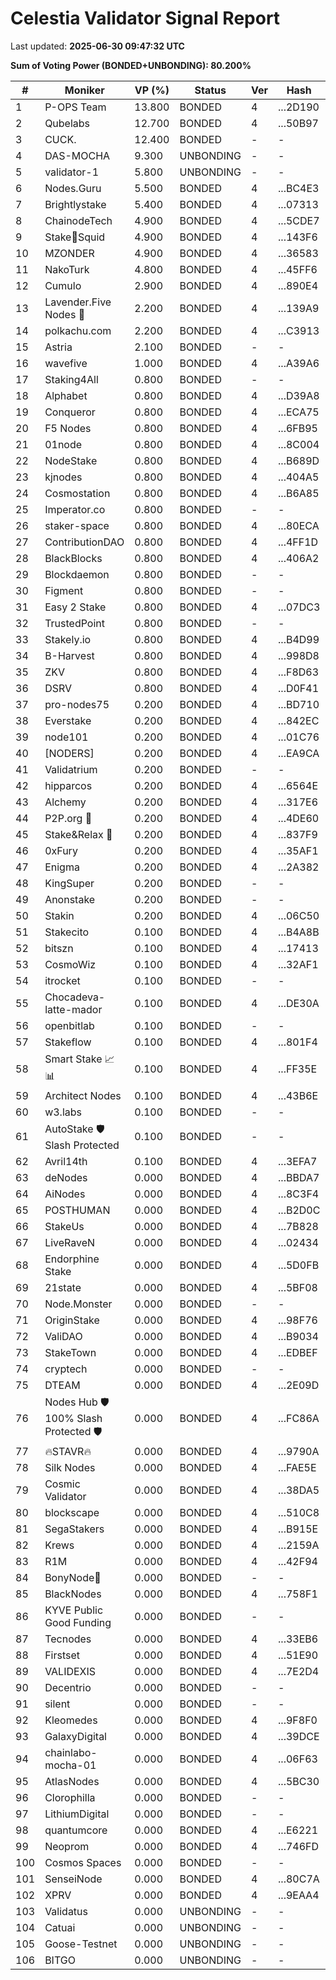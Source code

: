 # Celestia Validator Signal Report

Last updated: **2025-06-30 09:47:32 UTC**

**Sum of Voting Power (BONDED+UNBONDING): 80.200%**

| # | Moniker | VP (%) | Status | Ver | Hash | Height |
|---|---------|--------|--------|-----|------|--------|
| 1 | P-OPS Team | 13.800 | BONDED | 4 | ...2D190 | 6482739 |
| 2 | Qubelabs | 12.700 | BONDED | 4 | ...50B97 | 6489800 |
| 3 | CUCK. | 12.400 | BONDED | - | - | - |
| 4 | DAS-MOCHA | 9.300 | UNBONDING | - | - | - |
| 5 | validator-1 | 5.800 | UNBONDING | - | - | - |
| 6 | Nodes.Guru | 5.500 | BONDED | 4 | ...BC4E3 | 6486499 |
| 7 | Brightlystake | 5.400 | BONDED | 4 | ...07313 | 6489926 |
| 8 | ChainodeTech | 4.900 | BONDED | 4 | ...5CDE7 | 6484966 |
| 9 | Stake🦑Squid | 4.900 | BONDED | 4 | ...143F6 | 6492769 |
| 10 | MZONDER | 4.900 | BONDED | 4 | ...36583 | 6499188 |
| 11 | NakoTurk | 4.800 | BONDED | 4 | ...45FF6 | 6485835 |
| 12 | Cumulo | 2.900 | BONDED | 4 | ...890E4 | 6483076 |
| 13 |  Lavender.Five Nodes 🐝 | 2.200 | BONDED | 4 | ...139A9 | 6484875 |
| 14 | polkachu.com | 2.200 | BONDED | 4 | ...C3913 | 6482996 |
| 15 | Astria | 2.100 | BONDED | - | - | - |
| 16 | wavefive | 1.000 | BONDED | 4 | ...A39A6 | 6495311 |
| 17 | Staking4All | 0.800 | BONDED | - | - | - |
| 18 | Alphabet | 0.800 | BONDED | 4 | ...D39A8 | 6487543 |
| 19 | Conqueror | 0.800 | BONDED | 4 | ...ECA75 | 6484257 |
| 20 | F5 Nodes | 0.800 | BONDED | 4 | ...6FB95 | 6495631 |
| 21 | 01node | 0.800 | BONDED | 4 | ...8C004 | 6489671 |
| 22 | NodeStake | 0.800 | BONDED | 4 | ...B689D | 6483155 |
| 23 | kjnodes | 0.800 | BONDED | 4 | ...404A5 | 6499486 |
| 24 | Cosmostation | 0.800 | BONDED | 4 | ...B6A85 | 6490570 |
| 25 | Imperator.co | 0.800 | BONDED | - | - | - |
| 26 | staker-space | 0.800 | BONDED | 4 | ...80ECA | 6495215 |
| 27 | ContributionDAO | 0.800 | BONDED | 4 | ...4FF1D | 6488342 |
| 28 | BlackBlocks | 0.800 | BONDED | 4 | ...406A2 | 6507651 |
| 29 | Blockdaemon | 0.800 | BONDED | - | - | - |
| 30 | Figment | 0.800 | BONDED | - | - | - |
| 31 | Easy 2 Stake | 0.800 | BONDED | 4 | ...07DC3 | 6492738 |
| 32 | TrustedPoint | 0.800 | BONDED | - | - | - |
| 33 | Stakely.io | 0.800 | BONDED | 4 | ...B4D99 | 6492260 |
| 34 | B-Harvest | 0.800 | BONDED | 4 | ...998D8 | 6489283 |
| 35 | ZKV | 0.800 | BONDED | 4 | ...F8D63 | 6493925 |
| 36 | DSRV | 0.800 | BONDED | 4 | ...D0F41 | 6488843 |
| 37 | pro-nodes75 | 0.200 | BONDED | 4 | ...BD710 | 6489946 |
| 38 | Everstake | 0.200 | BONDED | 4 | ...842EC | 6497890 |
| 39 | node101 | 0.200 | BONDED | 4 | ...01C76 | 6482939 |
| 40 | [NODERS] | 0.200 | BONDED | 4 | ...EA9CA | 6489560 |
| 41 | Validatrium | 0.200 | BONDED | - | - | - |
| 42 | hipparcos | 0.200 | BONDED | 4 | ...6564E | 6491989 |
| 43 | Alchemy | 0.200 | BONDED | 4 | ...317E6 | 6491698 |
| 44 | P2P.org 💙 | 0.200 | BONDED | 4 | ...4DE60 | 6508549 |
| 45 | Stake&Relax 🦥 | 0.200 | BONDED | 4 | ...837F9 | 6499690 |
| 46 | 0xFury | 0.200 | BONDED | 4 | ...35AF1 | 6488806 |
| 47 | Enigma | 0.200 | BONDED | 4 | ...2A382 | 6486030 |
| 48 | KingSuper | 0.200 | BONDED | - | - | - |
| 49 | Anonstake | 0.200 | BONDED | - | - | - |
| 50 | Stakin | 0.200 | BONDED | 4 | ...06C50 | 6496282 |
| 51 | Stakecito | 0.100 | BONDED | 4 | ...B4A8B | 6490370 |
| 52 | bitszn | 0.100 | BONDED | 4 | ...17413 | 6500133 |
| 53 | CosmoWiz | 0.100 | BONDED | 4 | ...32AF1 | 6500020 |
| 54 | itrocket | 0.100 | BONDED | - | - | - |
| 55 | Chocadeva-latte-mador | 0.100 | BONDED | 4 | ...DE30A | 6483691 |
| 56 | openbitlab | 0.100 | BONDED | - | - | - |
| 57 | Stakeflow | 0.100 | BONDED | 4 | ...801F4 | 6496951 |
| 58 | Smart Stake 📈📊 | 0.100 | BONDED | 4 | ...FF35E | 6486612 |
| 59 | Architect Nodes | 0.100 | BONDED | 4 | ...43B6E | 6500410 |
| 60 | w3.labs | 0.100 | BONDED | - | - | - |
| 61 |  AutoStake 🛡️ Slash Protected | 0.100 | BONDED | - | - | - |
| 62 | Avril14th | 0.100 | BONDED | 4 | ...3EFA7 | 6484788 |
| 63 | deNodes | 0.000 | BONDED | 4 | ...BBDA7 | 6492107 |
| 64 | AiNodes | 0.000 | BONDED | 4 | ...8C3F4 | 6505630 |
| 65 | POSTHUMAN | 0.000 | BONDED | 4 | ...B2D0C | 6512643 |
| 66 | StakeUs | 0.000 | BONDED | 4 | ...7B828 | 6483105 |
| 67 | LiveRaveN | 0.000 | BONDED | 4 | ...02434 | 6482866 |
| 68 | Endorphine Stake | 0.000 | BONDED | 4 | ...5D0FB | 6483212 |
| 69 | 21state | 0.000 | BONDED | 4 | ...5BF08 | 6487340 |
| 70 | Node.Monster | 0.000 | BONDED | - | - | - |
| 71 | OriginStake | 0.000 | BONDED | 4 | ...98F76 | 6483062 |
| 72 | ValiDAO | 0.000 | BONDED | 4 | ...B9034 | 6483524 |
| 73 | StakeTown | 0.000 | BONDED | 4 | ...EDBEF | 6483436 |
| 74 | cryptech | 0.000 | BONDED | - | - | - |
| 75 | DTEAM | 0.000 | BONDED | 4 | ...2E09D | 6489691 |
| 76 | Nodes Hub 🛡️ 100% Slash Protected 🛡️ | 0.000 | BONDED | 4 | ...FC86A | 6491835 |
| 77 | 🔥STAVR🔥 | 0.000 | BONDED | 4 | ...9790A | 6490017 |
| 78 |  Silk Nodes | 0.000 | BONDED | 4 | ...FAE5E | 6492958 |
| 79 | Cosmic Validator | 0.000 | BONDED | 4 | ...38DA5 | 6491905 |
| 80 | blockscape | 0.000 | BONDED | 4 | ...510C8 | 6495788 |
| 81 | SegaStakers | 0.000 | BONDED | 4 | ...B915E | 6510349 |
| 82 | Krews | 0.000 | BONDED | 4 | ...2159A | 6483182 |
| 83 | R1M | 0.000 | BONDED | 4 | ...42F94 | 6484052 |
| 84 | BonyNode💚 | 0.000 | BONDED | - | - | - |
| 85 | BlackNodes | 0.000 | BONDED | 4 | ...758F1 | 6483096 |
| 86 | KYVE Public Good Funding | 0.000 | BONDED | - | - | - |
| 87 | Tecnodes | 0.000 | BONDED | 4 | ...33EB6 | 6489729 |
| 88 | Firstset | 0.000 | BONDED | 4 | ...51E90 | 6490965 |
| 89 | VALIDEXIS | 0.000 | BONDED | 4 | ...7E2D4 | 6491946 |
| 90 | Decentrio | 0.000 | BONDED | - | - | - |
| 91 | silent | 0.000 | BONDED | - | - | - |
| 92 | Kleomedes | 0.000 | BONDED | 4 | ...9F8F0 | 6483273 |
| 93 | GalaxyDigital | 0.000 | BONDED | 4 | ...39DCE | 6491304 |
| 94 | chainlabo-mocha-01 | 0.000 | BONDED | 4 | ...06F63 | 6495006 |
| 95 | AtlasNodes | 0.000 | BONDED | 4 | ...5BC30 | 6484752 |
| 96 | Clorophilla | 0.000 | BONDED | - | - | - |
| 97 | LithiumDigital | 0.000 | BONDED | - | - | - |
| 98 | quantumcore | 0.000 | BONDED | 4 | ...E6221 | 6482086 |
| 99 | Neoprom | 0.000 | BONDED | 4 | ...746FD | 6482737 |
| 100 | Cosmos Spaces | 0.000 | BONDED | - | - | - |
| 101 | SenseiNode | 0.000 | BONDED | 4 | ...80C7A | 6484200 |
| 102 | XPRV | 0.000 | BONDED | 4 | ...9EAA4 | 6492249 |
| 103 | Validatus | 0.000 | UNBONDING | - | - | - |
| 104 | Catuai | 0.000 | UNBONDING | - | - | - |
| 105 | Goose-Testnet | 0.000 | UNBONDING | - | - | - |
| 106 | BITGO | 0.000 | UNBONDING | - | - | - |

